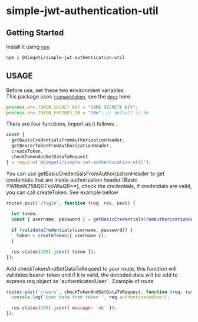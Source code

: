 # simple-jwt-authentication-util

## Getting Started

Install it using [`npm`](https://www.npmjs.com/package/@diegoti/simple-jwt-authentication-util):

```bash
npm i @diegoti/simple-jwt-authentication-util
```
## USAGE

Before use, set these two environment variables.\
This package uses [`jsonwebtoken`](https://www.npmjs.com/package/jsonwebtoken), see the [`docs`](https://github.com/auth0/node-jsonwebtoken#readme) here.

```javascript
process.env.TOKEN_SECRET_KEY = "SOME SECRETE KEY";
process.env.TOKEN_EXPIRES_IN = "10m"; // default is 5m
```

There are four functions, import as it follows .

```javascript
const {
  getBasicCredentialsFromAuthorizationHeader,
  getBearerTokenFromAuthorizationHeader,
  createToken,
  checkTokenAndSetDataToRequest
} = require('@diegoti/simple-jwt-authentication-util');
```

You can use getBasicCredentialsFromAuthorizationHeader to get credentials that are inside authorization header [Basic YWRtaW758QGFkbWluQB==], check the credentials, if credentials are valid, you can call createToken. See example bellow

```javascript
router.post('/login', function (req, res, next) {
  
  let token;
  const { username, password } = getBasicCredentialsFromAuthorizationHeader(req.headers);

  if (validateCredentials(username, password)) {
    token = createToken({ username });
  }

  res.status(200).json({ token });
});
```

Add checkTokenAndSetDataToRequest to your route, this function will validates bearer token and if it is valid, the decoded data will be add to express req object as 'authenticatedUser' .
Example of route

```javascript
router.post('/users', checkTokenAndSetDataToRequest, function (req, res, next) {
  console.log('User data from token ', req.authenticatedUser);

  res.status(200).json({ message: 'ok' });
});
```